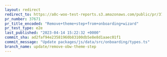 ```yaml
---
layout: redirect
redirect_to: https://a8c-woo-test-reports.s3.amazonaws.com/public/pr/37671/e2e/index.html
pr_number: 37671
pr_title_encoded: "Remove+theme+step+from+onboarding+wizard"
pr_test_type: e2e
last_published: "2023-04-14 15:22:32 +0000"
commit_sha: ad2faf94e23581960b83100db5e8e8d1aaec01f1
commit_message: "Update packages/js/data/src/onboarding/types.ts"
branch_name: update/remove-obw-theme-step
---
```

